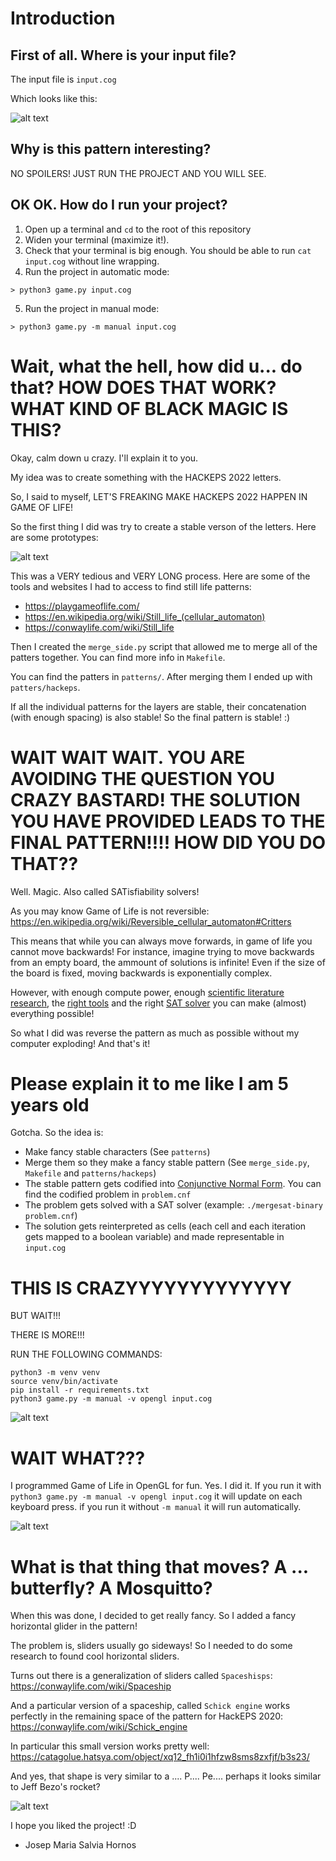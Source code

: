 # Introduction

## First of all. Where is your input file?

The input file is `input.cog`

Which looks like this:

![alt text](images/input.png)

## Why is this pattern interesting?

NO SPOILERS! JUST RUN THE PROJECT AND YOU WILL SEE.

## OK OK. How do I run your project?

1. Open up a terminal and `cd` to the root of this repository
2. Widen your terminal (maximize it!).
3. Check that your terminal is big enough. You should be able to run `cat input.cog` without line wrapping.
4. Run the project in automatic mode:

```
> python3 game.py input.cog
```

5. Run the project in manual mode:
```
> python3 game.py -m manual input.cog
```

# Wait, what the hell, how did u... do that? HOW DOES THAT WORK? WHAT KIND OF BLACK MAGIC IS THIS?

Okay, calm down u crazy. I'll explain it to you.

My idea was to create something with the HACKEPS 2022 letters.

So, I said to myself,  LET'S FREAKING MAKE HACKEPS 2022 HAPPEN IN GAME OF LIFE!

So the first thing I did was try to create a stable verson of the letters. Here are some prototypes:

![alt text](images/word.png)

This was a VERY tedious and VERY LONG process. Here are some of the tools and websites I had to access to find still life patterns:

- https://playgameoflife.com/
- https://en.wikipedia.org/wiki/Still_life_(cellular_automaton)
- https://conwaylife.com/wiki/Still_life


Then I created the `merge_side.py` script that allowed me to merge all of the patters together. You can find more info in `Makefile`.

You can find the patters in `patterns/`. After merging them I ended up with `patters/hackeps`.

If all the individual patterns for the layers are stable, their concatenation (with enough spacing) is also stable! So the final pattern is stable! :)

# WAIT WAIT WAIT. YOU ARE AVOIDING THE QUESTION YOU CRAZY BASTARD! THE SOLUTION YOU HAVE PROVIDED LEADS TO THE FINAL PATTERN!!!! HOW DID YOU DO THAT??

Well. Magic. Also called SATisfiability solvers!

As you may know Game of Life is not reversible: https://en.wikipedia.org/wiki/Reversible_cellular_automaton#Critters

This means that while you can always move forwards, in game of life you cannot move backwards! For instance, imagine trying to move backwards from an empty board, the ammount of solutions is infinite! Even if the size of the board is fixed, moving backwards is exponentially complex.

However, with enough compute power, enough [scientific literature research](https://link.springer.com/chapter/10.1007/978-3-540-76928-6_63), the [right tools](https://github.com/flopp/gol-sat) and the right [SAT solver](https://github.com/conp-solutions/mergesat) you can make (almost) everything possible!

So what I did was reverse the pattern as much as possible without my computer exploding! And that's it!

# Please explain it to me like I am 5 years old

Gotcha. So the idea is:
- Make fancy stable characters (See `patterns`)
- Merge them so they make a fancy stable pattern (See `merge_side.py`, `Makefile` and `patterns/hackeps`) 
- The stable pattern gets codified into [Conjunctive Normal Form](https://en.wikipedia.org/wiki/Conjunctive_normal_form). You can find the codified problem in `problem.cnf`
- The problem gets solved with a SAT solver (example: `./mergesat-binary problem.cnf`)
- The solution gets reinterpreted as cells (each cell and each iteration gets mapped to a boolean variable) and made representable in `input.cog`

# THIS IS CRAZYYYYYYYYYYYYY

BUT WAIT!!!

THERE IS MORE!!!

RUN THE FOLLOWING COMMANDS:

```
python3 -m venv venv
source venv/bin/activate
pip install -r requirements.txt
python3 game.py -m manual -v opengl input.cog
```

![alt text](images/opengl.png)

# WAIT WHAT???

I programmed Game of Life in OpenGL for fun. Yes. I did it. If you run it with `python3 game.py -m manual -v opengl input.cog` it will update on each keyboard press. if you run it without `-m manual` it will run automatically.

![alt text](images/opengl2.png)


# What is that thing that moves? A ... butterfly? A Mosquitto? 

When this was done, I decided to get really fancy. So I added a fancy horizontal glider in the pattern!

The problem is, sliders usually go sideways! So I needed to do some research to found cool horizontal sliders.

Turns out there is a generalization of sliders called `Spaceshisps`: https://conwaylife.com/wiki/Spaceship

And a particular version of a spaceship, called `Schick engine` works perfectly in the remaining space of the pattern for HackEPS 2020: https://conwaylife.com/wiki/Schick_engine

In particular this small version works pretty well: https://catagolue.hatsya.com/object/xq12_fh1i0i1hfzw8sms8zxfjf/b3s23/

And yes, that shape is very similar to a .... P.... Pe.... perhaps it looks similar to Jeff Bezo's rocket?

![alt text](images/rocket.webp)

I hope you liked the project! :D

- Josep Maria Salvia Hornos